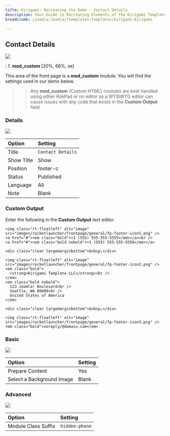 ```yaml
---
title: Kirigami: Recreating the Demo - Contact Details
description: Your Guide to Recreating Elements of the Kirigami Template for Joomla
breadcrumb: /joomla:Joomla/!templates:Templates/kirigami:Kirigami

---
```


Contact Details
----
![][demo]

:   1. **mod_custom** [20%, 66%, se]

This area of the front page is a **mod_custom** module. You will find the settings used in our demo below.

>> Any **mod_custom** (Custom HTML) modules are best handled using either RokPad or no editor as a WYSIWYG editor can cause issues with any code that exists in the **Custom Output** field.

### Details
![][demo2]

| Option     | Setting           |  
| :--------- | :---------------- |  
| Title      | `Contact Details` |  
| Show Title | Show              |  
| Position   | footer-c          |  
| Status     | Published         |  
| Language   | All               |  
| Note       | Blank             |  

### Custom Output
Enter the following in the **Custom Output** text editor.

~~~
<img class="rt-floatleft" alt="image" src="images/rocketlauncher/frontpage/general/fp-footer-icon1.png" />
<a href="#"><em class="bold">+1 (555) 555-555-5555</em></a><br />
<a href="#"><em class="bold nobold">+1 (555) 555-555-5556</em></a>

<div class="clear largemarginbottom">&nbsp;</div>

<img class="rt-floatleft" alt="image" src="images/rocketlauncher/frontpage/general/fp-footer-icon2.png" />
<em class="bold">
  <strong>Kirigami Template LLC</strong><br />
</em>
<em class="bold nobold">
  123 Joomla! Boulevard<br />
  Seattle, WA 00000<br />
  United States of America
</em>

<div class="clear largemarginbottom">&nbsp;</div>

<img class="rt-floatleft" alt="image" src="images/rocketlauncher/frontpage/general/fp-footer-icon3.png" />
<em class="bold">noreply/@domain.com</em>
~~~

### Basic
![][demo3]

| Option                    | Setting |
| :------------------------ | :------ |
| Prepare Content           | Yes     |
| Select a Background Image | Blank   |

### Advanced
![][demo4]

| Option              | Setting        |  
| :------------------ | :------------- |  
| Module Class Suffix | `hidden-phone` |  

[demo]: assets/demo_6.jpeg
[demo2]: assets/contact_1.jpeg
[demo3]: assets/contact_2.jpeg
[demo4]: assets/contact_3.jpeg